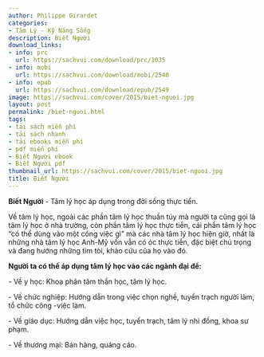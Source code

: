 ```yaml
---
author: Philippe Girardet
categories:
- Tâm Lý - Kỹ Năng Sống
description: Biết Người
download_links:
- info: prc
  url: https://sachvui.com/download/prc/1035
- info: mobi
  url: https://sachvui.com/download/mobi/2548
- info: epub
  url: https://sachvui.com/download/epub/2549
image: https://sachvui.com/cover/2015/biet-nguoi.jpg
layout: post
permalink: /biet-nguoi.html
tags:
- tải sách miễn phí
- tải sách nhanh
- tải ebooks miễn phí
- pdf miễn phí
- Biết Người ebook
- Biết Người pdf
thumbnail_url: https://sachvui.com/cover/2015/biet-nguoi.jpg
title: Biết Người
---
```


 <div class="item-desc text-justify"> <p><strong>Biết Người</strong> - Tâm lý học áp dụng trong đời sống thực tiển.</p><p>Về tâm lý học, ngoài các phần tâm lý học thuần túy mà người ta cũng gọi là tâm lý học ở nhà trường, còn phần tâm lý học thực tiễn, cái phần tâm lý học “có thể dùng vào một công việc gì” mà các nhà tâm lý học hiện giờ, nhất là những nhà tâm lý học Anh-Mỹ vốn vẫn có óc thực tiễn, đặc biệt chú trọng và đang hướng những tìm tòi, khảo cứu của họ vào đó.</p><p><strong>Người ta có thể áp dụng tâm lý học vào các ngành đại để:</strong></p><p>- Về y học: Khoa phân tâm thần học, tâm lý học.</p><p>- Về chức nghiệp: Hướng dẫn trong việc chọn nghề, tuyển trạch người làm, tổ chức công -việc làm.</p><p>- Về giáo dục: Hướng dẫn việc học, tuyển trạch, tâm lý nhi đồng, khoa sư phạm.</p><p>- Về thương mại: Bán hàng, quảng cáo.</p> </div>